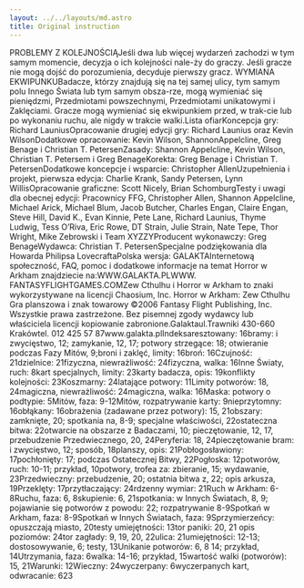 ```yaml
---
layout: ../../layouts/md.astro
title: Original instruction
---
```


PROBLEMY Z KOLEJNOŚCIĄJeśli dwa lub więcej wydarzeń zachodzi w tym samym momencie, decyzja o ich kolejności nale-ży do graczy. Jeśli gracze nie mogą dojść do porozumienia, decyduje pierwszy gracz. WYMIANA EKWIPUNKUBadacze, którzy znajdują się na tej samej ulicy, tym samym polu Innego Świata lub tym samym obsza-rze, mogą wymieniać się pieniędzmi, Przedmiotami powszechnymi, Przedmiotami unikatowymi i Zaklęciami. Gracze mogą wymieniać się ekwipunkiem przed, w trak-cie lub po wykonaniu ruchu, ale nigdy w trakcie walki.Lista ofiarKoncepcja gry: Richard LauniusOpracowanie drugiej edycji gry: Richard Launius oraz Kevin WilsonDodatkowe opracowanie: Kevin Wilson, ShannonAppelcline, Greg Benage i Christian T. PetersenZasady: Shannon Appelcline, Kevin Wilson, Christian T. Petersem i Greg BenageKorekta: Greg Benage i Christian T. PetersenDodatkowe koncepcje i wsparcie: Christopher AllenUzupełnienia i projekt, pierwsza edycja: Charlie Krank, Sandy Petersen, Lynn WillisOpracowanie graficzne: Scott Nicely, Brian SchomburgTesty i uwagi dla obecnej edycji: Pracownicy FFG, Christopher Allen, Shannon Appelcline, Michael Arick, Michael Blum, Jacob Butcher, Charles Engan, Claire Engan, Steve Hill, David K., Evan Kinnie, Pete Lane, Richard Launius, Thyme Ludwig, Tess O’Riva, Eric Rowe, DT Strain, Julie Strain, Nate Tepe, Thor Wright, Mike Zebrowski i Team XYZZYProducent wykonawczy: Greg BenageWydawca: Christian T. PetersenSpecjalne podziękowania dla Howarda Philipsa LovecraftaPolska wersja: GALAKTAInternetową społeczność, FAQ, pomoc i dodatkowe informacje na temat Horror w Arkham znajdziecie na:WWW.GALAKTA.PLWWW. FANTASYFLIGHTGAMES.COMZew Cthulhu i Horror w Arkham to znaki wykorzystywane na licencji Chaosium, Inc. Horror w Arkham: Zew Cthulhu Gra planszowa i znak towarowy ©2006 Fantasy Flight Publishing, Inc. Wszystkie prawa zastrzeżone. Bez pisemnej zgody wydawcy lub właściciela licencji kopiowanie zabronione.Galaktaul.Trawniki 430-660 Krakówtel. 012 425 57 87www.galakta.plIndeksaresztowany: 16bramy: i zwycięstwo, 12; zamykanie, 12, 17; potwory strzegące: 18; otwieranie podczas Fazy Mitów, 9;broni i zaklęć, limity: 16broń: 16Czujność: 21dzielnice: 21fizyczna, niewrażliwość: 24fizyczna, walka: 16Inne Światy, ruch: 8kart specjalnych, limity: 23karty badacza, opis: 19konflikty kolejności: 23Koszmarny: 24latające potwory: 11Limity potworów: 18, 24magiczna, niewrażliwość: 24magiczna, walka: 16Maska: potwory o podtypie: 5Mitów, faza: 9-12Mitów, rozpatrywanie karty: 9nieprzytomny: 16obłąkany: 16obrażenia (zadawane przez potwory): 15, 21obszary: zamknięte, 20; spotkania na, 8-9; specjalne właściwości, 22ostateczna bitwa: 22otwarcie na obszarze z Badaczami, 10; pieczętowanie, 12, 17, przebudzenie Przedwiecznego, 20, 24Peryferia: 18, 24pieczętowanie bram: i zwycięstwo, 12; sposób, 18planszy, opis: 21Pobłogosławiony: 17pochłonięty: 17; podczas Ostatecznej Bitwy, 22Pogłoska: 12potworów, ruch: 10-11; przykład, 10potwory, trofea za: zbieranie, 15; wydawanie, 23Przedwieczny: przebudzenie, 20; ostatnia bitwa z, 22; opis arkusza, 19Przeklęty: 17przytłaczający: 24rdzenny wymiar: 21Ruch w Arkham: 6-8Ruchu, faza: 6, 8skupienie: 6, 21spotkania: w Innych Światach, 8, 9; pojawianie się potworów z powodu: 22; rozpatrywanie 8-9Spotkań w Arkham, faza: 8-9Spotkań w Innych Światach, faza: 9Sprzymierzeńcy: opuszczają miasto, 20testy umiejętności: 13tor paniki: 20, 21 opis poziomów: 24tor zagłady: 9, 19, 20, 22ulica: 21umiejętności: 12-13; dostosowywanie, 6; testy, 13Unikanie potworów: 6, 8 14; przykład, 14Utrzymania, faza: 6walka: 14-16; przykład, 15wartość walki (potworów): 15, 21Warunki: 12Wieczny: 24wyczerpany: 6wyczerpanych kart, odwracanie: 623

